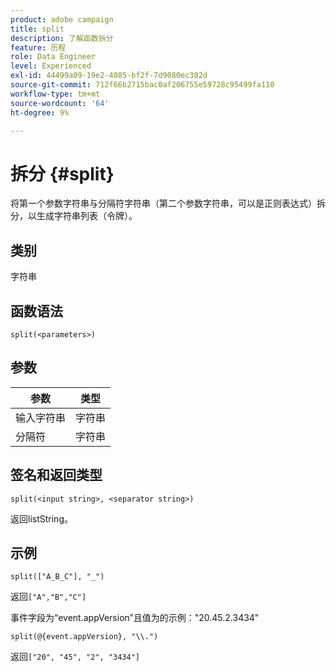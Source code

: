```yaml
---
product: adobe campaign
title: split
description: 了解函数拆分
feature: 历程
role: Data Engineer
level: Experienced
exl-id: 44499a09-19e2-4085-bf2f-7d9080ec382d
source-git-commit: 712f66b2715bac0af206755e59728c95499fa110
workflow-type: tm+mt
source-wordcount: '64'
ht-degree: 9%

---
```


# 拆分 {#split}

将第一个参数字符串与分隔符字符串（第二个参数字符串，可以是正则表达式）拆分，以生成字符串列表（令牌）。

## 类别

字符串

## 函数语法

`split(<parameters>)`

## 参数

| 参数 | 类型 |
|-----------|------------------|
| 输入字符串 | 字符串 |
| 分隔符 | 字符串 |

## 签名和返回类型

`split(<input string>, <separator string>)`

返回listString。

## 示例

`split(["A_B_C"], "_")`

返回`["A","B","C"]`

事件字段为“event.appVersion”且值为的示例：&quot;20.45.2.3434&quot;

`split(@{event.appVersion}, "\\.")`

返回`["20", "45", "2", "3434"]`
